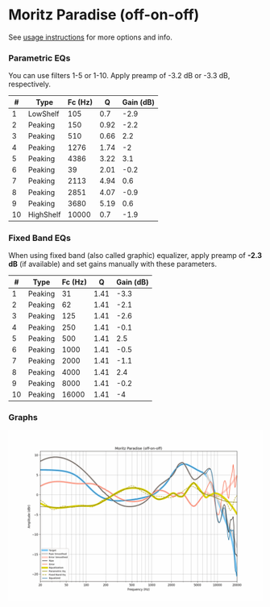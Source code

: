 # Moritz Paradise (off-on-off)
See [usage instructions](https://github.com/jaakkopasanen/AutoEq#usage) for more options and info.

### Parametric EQs
You can use filters 1-5 or 1-10. Apply preamp of -3.2 dB or -3.3 dB, respectively.

|   # | Type      |   Fc (Hz) |    Q |   Gain (dB) |
|-----|-----------|-----------|------|-------------|
|   1 | LowShelf  |       105 | 0.7  |        -2.9 |
|   2 | Peaking   |       150 | 0.92 |        -2.2 |
|   3 | Peaking   |       510 | 0.66 |         2.2 |
|   4 | Peaking   |      1276 | 1.74 |        -2   |
|   5 | Peaking   |      4386 | 3.22 |         3.1 |
|   6 | Peaking   |        39 | 2.01 |        -0.2 |
|   7 | Peaking   |      2113 | 4.94 |         0.6 |
|   8 | Peaking   |      2851 | 4.07 |        -0.9 |
|   9 | Peaking   |      3680 | 5.19 |         0.6 |
|  10 | HighShelf |     10000 | 0.7  |        -1.9 |

### Fixed Band EQs
When using fixed band (also called graphic) equalizer, apply preamp of **-2.3 dB** (if available) and set gains manually with these parameters.

|   # | Type    |   Fc (Hz) |    Q |   Gain (dB) |
|-----|---------|-----------|------|-------------|
|   1 | Peaking |        31 | 1.41 |        -3.3 |
|   2 | Peaking |        62 | 1.41 |        -2.1 |
|   3 | Peaking |       125 | 1.41 |        -2.6 |
|   4 | Peaking |       250 | 1.41 |        -0.1 |
|   5 | Peaking |       500 | 1.41 |         2.5 |
|   6 | Peaking |      1000 | 1.41 |        -0.5 |
|   7 | Peaking |      2000 | 1.41 |        -1.1 |
|   8 | Peaking |      4000 | 1.41 |         2.4 |
|   9 | Peaking |      8000 | 1.41 |        -0.2 |
|  10 | Peaking |     16000 | 1.41 |        -4   |

### Graphs
![](./Moritz%20Paradise%20(off-on-off).png)
